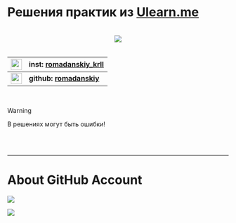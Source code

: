 # Решения практик из [Ulearn.me](https://ulearn.me)

</br>

<div align="center">
    <img src="https://i.hizliresim.com/PDpmQ7.gif">
</div>  

</br>

[inst]: https://www.instagram.com/romadanskiy_krll/
[github]: https://github.com/romadanskiy

|[<img src="https://www.flaticon.com/svg/static/icons/svg/1384/1384015.svg" width="25">][inst]|inst: [romadanskiy_krll](https://www.instagram.com/romadanskiy_krll/)|
| -------------: |:-------------|
|[<img src="https://www.flaticon.com/svg/static/icons/svg/733/733609.svg" width="25">][github]|**github: [romadanskiy](https://github.com/romadanskiy)**|  

</br>

> [!WARNING]  
> В решениях могут быть ошибки!   

</br>  
</br>  

---  


# About GitHub Account

[![](https://github-readme-stats.vercel.app/api?username=romadanskiy)](https://github.com/romadanskiy)

[![](https://github-readme-stats.vercel.app/api/top-langs/?username=romadanskiy)](https://github.com/romadanskiy)

